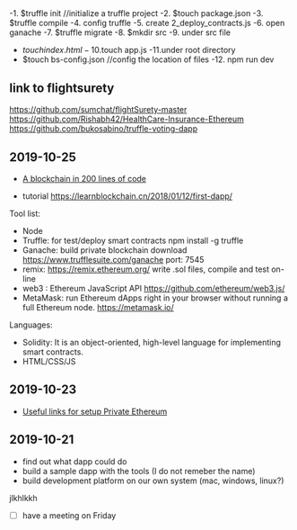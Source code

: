 ## 
-1. $truffle init //initialize a truffle project
-2. $touch package.json 
-3. $truffle compile
-4. config truffle
-5. create 2_deploy_contracts.js
-6. open ganache
-7. $truffle migrate
-8. $mkdir src
-9. under src file
-   $touch index.html
-10.$touch app.js
-11.under root directory
-   $touch bs-config.json //config the location of files
-12. npm run dev

## link to flightsurety
https://github.com/sumchat/flightSurety-master
https://github.com/Rishabh42/HealthCare-Insurance-Ethereum
https://github.com/bukosabino/truffle-voting-dapp
## 2019-10-25

- [A blockchain in 200 lines of code](https://medium.com/@lhartikk/a-blockchain-in-200-lines-of-code-963cc1cc0e54)

- tutorial https://learnblockchain.cn/2018/01/12/first-dapp/

 Tool list:
- Node
- Truffle: for test/deploy smart contracts
         npm install -g truffle
- Ganache: build private blockchain
        download https://www.trufflesuite.com/ganache
        port: 7545
- remix: https://remix.ethereum.org/
       write .sol files, compile and test on-line
- web3 : Ethereum JavaScript API
        https://github.com/ethereum/web3.js/
- MetaMask:  run Ethereum dApps right in your browser without running a full Ethereum node.
        https://metamask.io/  

Languages:
- Solidity: It is an object-oriented, high-level language for implementing smart contracts.
- HTML/CSS/JS




## 2019-10-23

- [Useful links for setup Private Ethereum](https://medium.com/@yashwanthvenati/setup-private-ethereum-blockchain-network-with-multiple-nodes-in-5-mins-708ab89b1966)

## 2019-10-21

- find out what dapp could do
- build a sample dapp with the tools (I do not remeber the name)
- build development platform on our own system (mac, windows, linux?)

jlkhlkkh

- [ ] have a meeting on Friday
